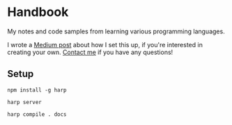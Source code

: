 # Handbook

My notes and code samples from learning various programming languages.

I wrote a [Medium post](https://medium.com/@DawnPaladin/creating-a-simple-documentation-site-in-markdown-2ef2fb3ffcf7#.2f5wma9mb) about how I set this up, if you're interested in creating your own. [Contact me](https://twitter.com/DawnPaladin) if you have any questions!

## Setup

`npm install -g harp`

`harp server`

`harp compile . docs`
